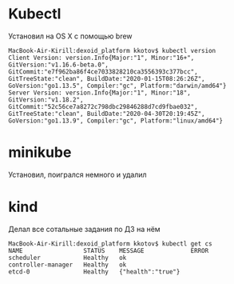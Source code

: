 # Kubectl
Установил на OS X с помощью brew
~~~
MacBook-Air-Kirill:dexoid_platform kkotov$ kubectl version
Client Version: version.Info{Major:"1", Minor:"16+", GitVersion:"v1.16.6-beta.0", GitCommit:"e7f962ba86f4ce7033828210ca3556393c377bcc", GitTreeState:"clean", BuildDate:"2020-01-15T08:26:26Z", GoVersion:"go1.13.5", Compiler:"gc", Platform:"darwin/amd64"}
Server Version: version.Info{Major:"1", Minor:"18", GitVersion:"v1.18.2", GitCommit:"52c56ce7a8272c798dbc29846288d7cd9fbae032", GitTreeState:"clean", BuildDate:"2020-04-30T20:19:45Z", GoVersion:"go1.13.9", Compiler:"gc", Platform:"linux/amd64"}
~~~

# minikube
Установил, поигрался немного и удалил

# kind
Делал все сотальные задания по ДЗ на нём
~~~
MacBook-Air-Kirill:dexoid_platform kkotov$ kubectl get cs
NAME                 STATUS    MESSAGE             ERROR
scheduler            Healthy   ok
controller-manager   Healthy   ok
etcd-0               Healthy   {"health":"true"}
~~~
